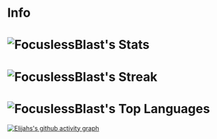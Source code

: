 
# Info
# ![FocuslessBlast's Stats](https://github-readme-stats.vercel.app/api?username=FocuslessBlast&theme=dark&show_icons=true&hide_border=true&count_private=true)
# ![FocuslessBlast's Streak](https://github-readme-streak-stats.herokuapp.com/?user=FocuslessBlast&theme=dark&hide_border=true)
# ![FocuslessBlast's Top Languages](https://github-readme-stats.vercel.app/api/top-langs/?username=FocuslessBlast&theme=dark&show_icons=true&hide_border=true&layout=compact)
[![Elijahs's github activity graph](https://github-readme-activity-graph.vercel.app/graph?username=FocuslessBlast&theme=github-compact)](https://github.com/FocuslessBlast/github-readme-activity-graph)
